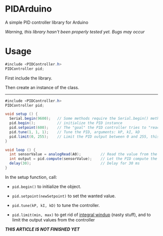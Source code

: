 # PIDArduino
A simple PID controller library for Arduino

*Warning, this library hasn't been properly tested yet. Bugs may occur*

# Usage
```java
#include <PIDController.h>
PIDController pid;
```

First include the library.

Then create an instance of the class.

---

```java
#include <PIDController.h>
PIDController pid;

void setup () {
  Serial.begin(9600);   // Some methods require the Serial.begin() method to be called first
  pid.begin();          // initialize the PID instance
  pid.setpoint(600);    // The "goal" the PID controller tries to "reach"
  pid.tune(1, 1, 1);    // Tune the PID, arguments: kP, kI, kD
  pid.limit(0, 255);    // Limit the PID output between 0 and 255, this is important to get rid of integral windup!
}

void loop () {
  int sensorValue = analogRead(A0);         // Read the value from the sensor
  int output = pid.compute(sensorValue);    // Let the PID compute the value, returns the optimal output
  delay(30);                                // Delay for 30 ms
}
```

In the setup function, call:

* `pid.begin()` to initialize the object.

* `pid.setpoint(newSetpoint)` to set the wanted value.

* `pid.tune(kP, kI, kD)` to tune the controller.

* `pid.limit(min, max)` to get rid of [integral windup](https://en.wikipedia.org/wiki/Integral_windup) (nasty stuff), and to limit the output values from the controller


***THIS ARTICLE IS NOT FINISHED YET***
